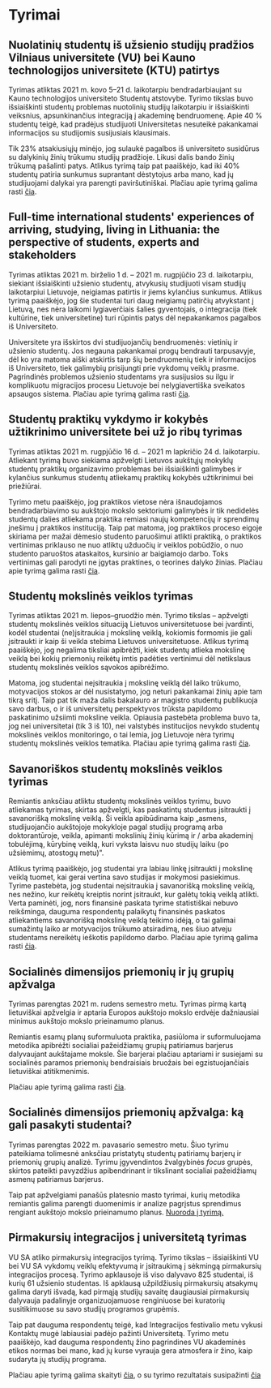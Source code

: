 # Tyrimai

## Nuolatinių studentų iš užsienio studijų pradžios Vilniaus universitete (VU) bei Kauno technologijos universitete (KTU) patirtys

Tyrimas atliktas 2021 m. kovo 5–21 d. laikotarpiu bendradarbiaujant su
Kauno technologijos universiteto Studentų atstovybe. Tyrimo tikslas buvo
išsiaiškinti studentų problemas nuotolinių studijų laikotarpiu ir
išsiaiškinti veiksnius, apsunkinančius integraciją į akademinę
bendruomenę. Apie 40 % studentų teigė, kad pradėjus studijuoti
Universitetas nesuteikė pakankamai informacijos su studijomis
susijusiais klausimais.

Tik 23% atsakiusiųjų minėjo, jog sulaukė
pagalbos iš universiteto susidūrus su dalykinių žinių trūkumu studijų
pradžioje. Likusi dalis bando žinių trūkumą pašalinti patys. Atlikus
tyrimą taip pat paaiškėjo, kad iki 40% studentų patiria sunkumus
suprantant dėstytojus arba mano, kad jų studijuojami dalykai yra
parengti paviršutiniškai. Plačiau apie tyrimą galima rasti
[čia](<https://vusa.lt/uploads/files/Tyrimai,%20ataskaitos/Nuolatini_%20student_%20i_%20u_sienio%20studij_%20prad_ios%20Vilniaus%20universitete%20(VU)%20bei%20Kauno%20technologijos%20universitete%20(KTU)%20patirtys.pdf>).

## Full-time international students' experiences of arriving, studying, living in Lithuania: the perspective of students, experts and stakeholders

Tyrimas atliktas 2021 m. birželio 1 d. – 2021 m. rugpjūčio 23 d.
laikotarpiu, siekiant išsiaiškinti užsienio studentų, atvykusių
studijuoti visam studijų laikotarpiui Lietuvoje, neigiamas patirtis ir
jiems kylančius sunkumus. Atlikus tyrimą paaiškėjo, jog šie studentai
turi daug neigiamų patirčių atvykstant į Lietuvą, nes nėra laikomi
lygiaverčiais šalies gyventojais, o integracija (tiek kultūrine, tiek
universitetine) turi rūpintis patys dėl nepakankamos pagalbos iš
Universiteto.

Universitete yra išskirtos dvi studijuojančių
bendruomenės: vietinių ir užsienio studentų. Jos negauna pakankamai
progų bendrauti tarpusavyje, dėl ko yra matoma aiški atskirtis tarp šių
bendruomenių tiek ir informacijos iš Universiteto, tiek galimybių
prisijungti prie vykdomų veiklų prasme. Pagrindinės problemos užsienio
studentams yra susijusios su ilgu ir komplikuotu migracijos procesu
Lietuvoje bei nelygiavertiška sveikatos apsaugos sistema. Plačiau apie
tyrimą galima rasti
[čia](https://vusa.lt/uploads/files/Tyrimai,%20ataskaitos/Full-time%20international%20students’%20experiences%20of%20arriving,%20studying,%20living%20in%20Lithuania-the%20perspective%20of%20students,%20experts%20and%20stakeholders%20-%20atnaujinta.pdf).

## Studentų praktikų vykdymo ir kokybės užtikrinimo universitete bei už jo ribų tyrimas

Tyrimas atliktas 2021 m. rugpjūčio 16 d. – 2021 m lapkričio 24 d.
laikotarpiu. Atliekant tyrimą buvo siekiama apžvelgti Lietuvos aukštųjų
mokyklų studentų praktikų organizavimo problemas bei išsiaiškinti
galimybes ir kylančius sunkumus studentų atliekamų praktikų kokybės
užtikrinimui bei priežiūrai.

Tyrimo metu paaiškėjo, jog praktikos
vietose nėra išnaudojamos bendradarbiavimo su aukštojo mokslo sektoriumi
galimybės ir tik nedidelės studentų dalies atliekama praktika remiasi
naujų kompetencijų ir sprendimų įnešimu į praktikos instituciją. Taip
pat matoma, jog praktikos proceso eigoje skiriama per mažai dėmesio
studento paruošimui atlikti praktiką, o praktikos vertinimas priklauso
ne nuo atliktų užduočių ir veiklos pobūdžio, o nuo studento paruoštos
ataskaitos, kursinio ar baigiamojo darbo. Toks vertinimas gali parodyti
ne įgytas praktines, o teorines dalyko žinias. Plačiau apie tyrimą
galima rasti
[čia](https://vusa.lt/uploads/files/Tyrimai,%20ataskaitos/Student__praktik__-vykdymo_ir_kokyb_s_u_tikrinimo_tyrimas.pdf).

## Studentų mokslinės veiklos tyrimas

Tyrimas atliktas 2021 m. liepos–gruodžio mėn. Tyrimo tikslas –
apžvelgti studentų mokslinės veiklos situaciją Lietuvos universitetuose
bei įvardinti, kodėl studentai (ne)įsitraukia į mokslinę veiklą,
kokiomis formomis jie gali įsitraukti ir kaip ši veikla stebima Lietuvos
universitetuose. Atlikus tyrimą paaiškėjo, jog negalima tiksliai
apibrėžti, kiek studentų atlieka mokslinę veiklą bei kokių priemonių
reikėtų imtis padėties vertinimui dėl netikslaus studentų mokslinės
veiklos sąvokos apibrėžimo.

Matoma, jog studentai neįsitraukia į
mokslinę veiklą dėl laiko trūkumo, motyvacijos stokos ar dėl
nusistatymo, jog neturi pakankamai žinių apie tam tikrą sritį. Taip pat
tik maža dalis bakalauro ar magistro studentų publikuoja savo darbus, o
ir iš universitetų perspektyvos trūksta papildomo paskatinimo užsiimti
moksline veikla. Opiausia pastebėta problema buvo ta, jog nei
universitetai (tik 3 iš 10), nei valstybės institucijos nevykdo studentų
mokslinės veiklos monitoringo, o tai lemia, jog Lietuvoje nėra tyrimų
studentų mokslinės veiklos tematika. Plačiau apie tyrimą galima rasti
[čia](https://vusa.lt/uploads/files/Tyrimai,%20ataskaitos/student_%20mokslin_s%20veiklos%20tyrimas.pdf).

## Savanoriškos studentų mokslinės veiklos tyrimas

Remiantis anksčiau atliktu studentų mokslinės veiklos tyrimu, buvo
atliekamas tyrimas, skirtas apžvelgti, kas paskatintų studentus
įsitraukti į savanorišką mokslinę veiklą. Ši veikla apibūdinama kaip
„asmens, studijuojančio aukštojoje mokykloje pagal studijų programą arba
doktorantūroje, veikla, apimanti mokslinių žinių kūrimą ir / arba
akademinį tobulėjimą, kūrybinę veiklą, kuri vyksta laisvu nuo studijų
laiku (po užsiėmimų, atostogų metu)".

Atlikus tyrimą paaiškėjo, jog
studentai yra labiau linkę įsitraukti į mokslinę veiklą tuomet, kai
gerai vertina savo studijas ir mokymosi pasiekimus. Tyrime pastebėta,
jog studentai neįsitraukia į savanorišką mokslinę veiklą, nes nežino,
kur reikėtų kreiptis norint įsitraukt, kur galėtų tokią veiklą atlikti.
Verta paminėti, jog, nors finansinė paskata tyrime statistiškai nebuvo
reikšminga, dauguma respondentų palaikytų finansinės paskatos
atliekantiems savanorišką mokslinę veiklą teikimo idėją, o tai galimai
sumažintų laiko ar motyvacijos trūkumo atsiradimą, nes šiuo atveju
studentams nereikėtų ieškotis papildomo darbo. Plačiau apie tyrimą
galima rasti
[čia](https://vusa.lt/uploads/files/Tyrimai,%20ataskaitos/studentų%20mokslinės%20veiklos%20tyrimas.pdf).

## Socialinės dimensijos priemonių ir jų grupių apžvalga

Tyrimas parengtas 2021 m. rudens semestro metu. Tyrimas pirmą kartą
lietuviškai apžvelgia ir aptaria Europos aukštojo mokslo erdvėje
dažniausiai minimus aukštojo mokslo prieinamumo planus.

Remiantis esamų
planų suformuluota praktika, pasiūloma ir suformuluojama metodika
apibrėžti socialiai pažeidžiamų grupių patiriamus barjerus dalyvaujant
aukštajame moksle. Šie barjerai plačiau aptariami ir susiejami su
socialinės paramos priemonių bendraisiais bruožais bei egzistuojančiais
lietuviškai atitikmenimis.

Plačiau apie tyrimą galima rasti
[čia](https://vusa.lt/uploads/files/2021–2022/SD-priemonių-grupių-apžvalga.pdf).

## Socialinės dimensijos priemonių apžvalga: ką gali pasakyti studentai?

Tyrimas parengtas 2022 m. pavasario semestro metu. Šiuo tyrimu
pateikiama tolimesnė anksčiau pristatytų studentų patiriamų barjerų ir
priemonių grupių analizė. Tyrimu įgyvendintos žvalgybinės _focus_
grupės, skirtos pateikti pavyzdžius apibendrinant ir tikslinant
socialiai pažeidžiamų asmenų patiriamus barjerus.

Taip pat apžvelgiami
panašūs platesnio masto tyrimai, kurių metodika remiantis galima
parengti duomenimis ir analize pagrįstus sprendimus rengiant aukštojo
mokslo prieinamumo planus. [Nuoroda į
tyrimą.](/uploads/files/2021–2022/SD-priemonių-grupių-apžvalga.pdf)

## Pirmakursių integracijos į universitetą tyrimas

VU SA atliko pirmakursių integracijos tyrimą. Tyrimo tikslas –
išsiaiškinti VU bei VU SA vykdomų veiklų efektyvumą ir įsitraukimą į
sėkmingą pirmakursių integracijos procesą. Tyrimo apklausoje iš viso
dalyvavo 825 studentai, iš kurių 61 užsienio studentas. Iš apklausą
užpildžiusių pirmakursių atsakymų galima daryti išvadą, kad pirmąją
studijų savaitę daugiausiai pirmakursių dalyvauja padalinyje
organizuojamuose renginiuose bei kuratorių susitikimuose su savo studijų
programos grupėmis.

Taip pat dauguma respondentų teigė, kad Integracijos
festivalio metu vykusi Kontaktų mugė labiausiai padėjo pažinti
Universitetą. Tyrimo metu paaiškėjo, kad dauguma respondentų žino
pagrindines VU akademinės etikos normas bei mano, kad jų kurse vyrauja
gera atmosfera ir žino, kaip sudaryta jų studijų programa.

Plačiau apie tyrimą galima skaityti
[čia](https://vusa.lt/lt/naujiena/vu-sa-parlamente-didelis-demesys-finansiniam-rastingumui-bei-pristatytas-integracijos-tyrimas),
o su tyrimo rezultatais susipažinti
[čia](https://vusa.lt/uploads/files/Tyrimai,%20ataskaitos/Pirmakursi%C5%B3%20integracijos%20%C4%AF%20Universitet%C4%85%20tyrimas%202021.pdf)
